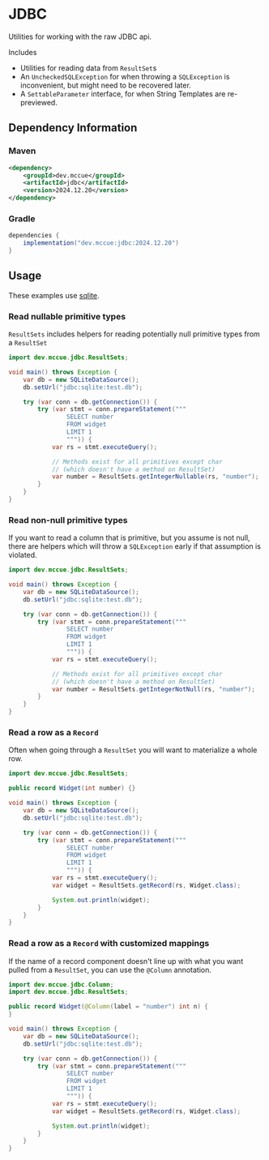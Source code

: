 # JDBC

Utilities for working with the raw JDBC api. 

Includes

* Utilities for reading data from `ResultSet`s
* An `UncheckedSQLException` for when throwing a `SQLException` is inconvenient, but might need to be recovered later.
* A `SettableParameter` interface, for when String Templates are re-previewed.

## Dependency Information

### Maven

```xml
<dependency>
    <groupId>dev.mccue</groupId>
    <artifactId>jdbc</artifactId>
    <version>2024.12.20</version>
</dependency>
```


### Gradle

```groovy
dependencies {
    implementation("dev.mccue:jdbc:2024.12.20")
}
```


## Usage

These examples use [sqlite](https://central.sonatype.com/artifact/org.xerial/sqlite-jdbc). 

<!--

### Select rows by id

Any variables injected into the template will be replaced with `?`s in the
SQL and will be set with `.setObject` on the returned `PreparedStatement`.

```java
import dev.mccue.jdbc.StatementPreparer;

void main() throws Exception {
    var db = new SQLiteDataSource();
    db.setUrl("jdbc:sqlite:test.db");

    var id = 1;
    try (var conn = db.getConnection()) {
        try (var stmt = StatementPreparer.of(conn)."""
                SELECT *
                FROM widget
                WHERE id = \{id}
                """) {
            var rs = stmt.executeQuery();
        }
    }
}
```

### Select rows by ids

List parameters are automatically expanded into `(?, ?, ?)` with
one question mark for each element in the list.

```java
import dev.mccue.jdbc.StatementPreparer;

void main() throws Exception {
    var db = new SQLiteDataSource();
    db.setUrl("jdbc:sqlite:test.db");

    var ids = List.of(1, 2, 3);
    try (var conn = db.getConnection()) {
        try (var stmt = StatementPreparer.of(conn)."""
                SELECT *
                FROM widget
                WHERE id IN \{ids}
                """) {
            var rs = stmt.executeQuery();
        }
    }
}
```

### Inject parameters with custom logic

To inject a parameter that needs to be set with something other than `setObject`,
you can make an instance of `SettableParameter`.

```java
import dev.mccue.jdbc.SettableParameter;
import dev.mccue.jdbc.StatementPreparer;

void main() throws Exception {
    var db = new SQLiteDataSource();
    db.setUrl("jdbc:sqlite:test.db");

    var name = "bob";
    try (var conn = db.getConnection()) {
        try (var stmt = StatementPreparer.of(conn)."""
                SELECT *
                FROM widget
                WHERE name = \{SettableParameter.ofNString(name)}
                """){
            var rs = stmt.executeQuery();
        }
    }
}
```
-->

### Read nullable primitive types

`ResultSets` includes helpers for reading potentially null
primitive types from a `ResultSet`

```java
import dev.mccue.jdbc.ResultSets;

void main() throws Exception {
    var db = new SQLiteDataSource();
    db.setUrl("jdbc:sqlite:test.db");

    try (var conn = db.getConnection()) {
        try (var stmt = conn.prepareStatement("""
                SELECT number
                FROM widget
                LIMIT 1
                """)) {
            var rs = stmt.executeQuery();

            // Methods exist for all primitives except char 
            // (which doesn't have a method on ResultSet)
            var number = ResultSets.getIntegerNullable(rs, "number");
        }
    }
}
```

### Read non-null primitive types

If you want to read a column that is primitive, but you assume
is not null, there are helpers which will throw a `SQLException`
early if that assumption is violated.

```java
import dev.mccue.jdbc.ResultSets;

void main() throws Exception {
    var db = new SQLiteDataSource();
    db.setUrl("jdbc:sqlite:test.db");

    try (var conn = db.getConnection()) {
        try (var stmt = conn.prepareStatement("""
                SELECT number
                FROM widget
                LIMIT 1
                """)) {
            var rs = stmt.executeQuery();

            // Methods exist for all primitives except char 
            // (which doesn't have a method on ResultSet)
            var number = ResultSets.getIntegerNotNull(rs, "number");
        }
    }
}
```

### Read a row as a `Record`

Often when going through a `ResultSet` you will want to materialize a whole row.

```java
import dev.mccue.jdbc.ResultSets;

public record Widget(int number) {}

void main() throws Exception {
    var db = new SQLiteDataSource();
    db.setUrl("jdbc:sqlite:test.db");

    try (var conn = db.getConnection()) {
        try (var stmt = conn.prepareStatement("""
                SELECT number
                FROM widget
                LIMIT 1
                """)) {
            var rs = stmt.executeQuery();
            var widget = ResultSets.getRecord(rs, Widget.class);

            System.out.println(widget);
        }
    }
}
```


### Read a row as a `Record` with customized mappings

If the name of a record component doesn't line up with what you want pulled from a
`ResultSet`, you can use the `@Column` annotation.

```java
import dev.mccue.jdbc.Column;
import dev.mccue.jdbc.ResultSets;

public record Widget(@Column(label = "number") int n) {
}

void main() throws Exception {
    var db = new SQLiteDataSource();
    db.setUrl("jdbc:sqlite:test.db");

    try (var conn = db.getConnection()) {
        try (var stmt = conn.prepareStatement("""
                SELECT number
                FROM widget
                LIMIT 1
                """)) {
            var rs = stmt.executeQuery();
            var widget = ResultSets.getRecord(rs, Widget.class);

            System.out.println(widget);
        }
    }
}
```

<!--
### Read a row as a `Record`, customizing how a column is gotten from a `ResultSet`.

```java
import dev.mccue.jdbc.Column;
import dev.mccue.jdbc.DefaultRecordComponentGetter;
import dev.mccue.jdbc.ResultSets;

import java.lang.reflect.RecordComponent;
import java.sql.ResultSet;
import java.sql.SQLException;

public record Text(String contents) {}

public static final class CustomRecordComponentGetter 
        extends DefaultRecordComponentGetter {
    @Override
    protected Object getIndexedRecordComponent(
            ResultSet rs, 
            RecordComponent recordComponent, 
            int index
    ) throws SQLException {
        return new Text(rs.getString(index));
    }

    @Override
    protected Object getLabeledRecordComponent(
            ResultSet rs, 
            RecordComponent recordComponent, 
            String label
    ) throws SQLException {
        return new Text(rs.getString(label));
    }
}

public record Widget(
        @Column(label = "number") 
        int n,
        @Column(
                recordComponentGetter = CustomRecordComponentGetter.class
        )
        Text name) {
}

void main() throws Exception {
    var db = new SQLiteDataSource();
    db.setUrl("jdbc:sqlite:test.db");

    try (var conn = db.getConnection()) {
        try (var stmt = conn.prepareStatement("""
                SELECT number, name
                FROM widget
                LIMIT 1
                """)) {
            var rs = stmt.executeQuery();
            var widget = ResultSets.getRecord(rs, Widget.class);

            System.out.println(widget);
        }
    }
}
```

-->